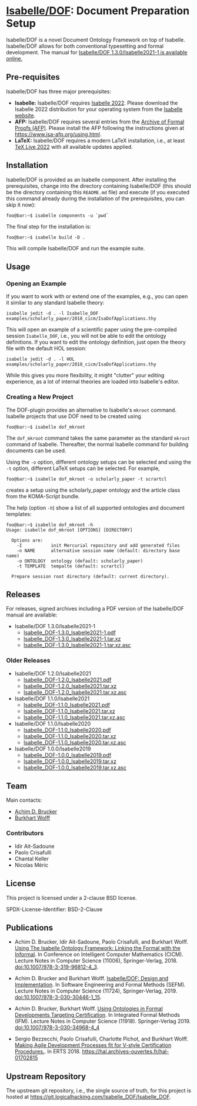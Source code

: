 # [Isabelle/DOF](https://git.logicalhacking.com/Isabelle_DOF/Isabelle_DOF): Document Preparation Setup

Isabelle/DOF is a novel Document Ontology Framework on top of Isabelle.
Isabelle/DOF allows for both conventional typesetting and formal development.
The manual for [Isabelle/DOF 1.3.0/Isabelle2021-1 is available
online.](https://artifacts.logicalhacking.com/releases/Isabelle_DOF/Isabelle_DOF/Isabelle_DOF-1.3.0_Isabelle2021-1.pdf)

## Pre-requisites

Isabelle/DOF has three major prerequisites:

* **Isabelle:** Isabelle/DOF requires [Isabelle
  2022](http://isabelle.in.tum.de/website-Isabelle2022/). Please download the
  Isabelle 2022 distribution for your operating system from the [Isabelle
  website](http://isabelle.in.tum.de/website-Isabelle2022/).
* **AFP:** Isabelle/DOF requires several entries from the [Archive of Formal Proofs
  (AFP)](https://www.isa-afp.org/).  Please install the AFP following the
  instructions given at <https://www.isa-afp.org/using.html>.
* **LaTeX:** Isabelle/DOF requires a modern LaTeX installation, i.e., at least
  [TeX Live 2022](https://www.tug.org/texlive/) with all available updates
  applied.
  
## Installation

Isabelle/DOF is provided as an Isabelle component. After installing the
prerequisites, change into the directory containing Isabelle/DOF (this should be
the directory containing this `README.md` file) and execute (if you executed
this command already during the installation of the prerequisites, you can skip
it now):

```console
foo@bar:~$ isabelle components -u `pwd`
```

The final step for the installation is:

```console
foo@bar:~$ isabelle build -D .
```

This will compile Isabelle/DOF and run the example suite.

## Usage

### Opening an Example

If you want to work with or extend one of the examples, e.g., you can open it
similar to any standard Isabelle theory:

```console
isabelle jedit -d . -l Isabelle_DOF examples/scholarly_paper/2018_cicm/IsaDofApplications.thy
```

This will open an example of a scientific paper using the pre-compiled session
``Isabelle_DOF``, i.e., you will not be able to edit the ontology definitions.
If you want to edit the ontology definition, just open the theory file with the
default HOL session:

```console
isabelle jedit -d . -l HOL examples/scholarly_paper/2018_cicm/IsaDofApplications.thy
```

While this gives you more flexibility, it might "clutter" your editing
experience, as a lot of internal theories are loaded into Isabelle's editor.

### Creating a New Project

The DOF-plugin provides an alternative to Isabelle's ``mkroot`` command.
Isabelle projects that use DOF need to be created using

```console
foo@bar:~$ isabelle dof_mkroot
```

The ``dof_mkroot`` command takes the same parameter as the standard ``mkroot``
command of Isabelle. Thereafter, the normal Isabelle command for building
documents can be used.

Using the ``-o`` option, different ontology setups can be selected and using the
``-t`` option, different LaTeX setups can be selected. For example,

```console
foo@bar:~$ isabelle dof_mkroot -o scholarly_paper -t scrartcl
```

creates a setup using the scholarly_paper ontology and the article class from
the KOMA-Script bundle.

The help (option ``-h``) show a list of all supported ontologies and document
templates:

```console
foo@bar:~$ isabelle dof_mkroot -h
Usage: isabelle dof_mkroot [OPTIONS] [DIRECTORY]

  Options are:
    -I           init Mercurial repository and add generated files
    -n NAME      alternative session name (default: directory base name)
    -o ONTOLOGY  ontology (default: scholarly_paper)
    -t TEMPLATE  tempalte (default: scrartcl)

  Prepare session root directory (default: current directory).
```

## Releases

For releases, signed archives including a PDF version of the Isabelle/DOF manual
are available:

* Isabelle/DOF 1.3.0/Isabelle2021-1
  * [Isabelle_DOF-1.3.0_Isabelle2021-1.pdf](https://artifacts.logicalhacking.com/releases/Isabelle_DOF/Isabelle_DOF/Isabelle_DOF-1.3.0_Isabelle2021-1.pdf)
  * [Isabelle_DOF-1.3.0_Isabelle2021-1.tar.xz](https://artifacts.logicalhacking.com/releases/Isabelle_DOF/Isabelle_DOF/Isabelle_DOF-1.3.0_Isabelle2021-1.tar.xz)
  * [Isabelle_DOF-1.3.0_Isabelle2021-1.tar.xz.asc](https://artifacts.logicalhacking.com/releases/Isabelle_DOF/Isabelle_DOF/Isabelle_DOF-1.3.0_Isabelle2021-1.tar.xz.asc)

### Older Releases

* Isabelle/DOF 1.2.0/Isabelle2021
  * [Isabelle_DOF-1.2.0_Isabelle2021.pdf](https://artifacts.logicalhacking.com/releases/Isabelle_DOF/Isabelle_DOF/Isabelle_DOF-1.2.0_Isabelle2021.pdf)
  * [Isabelle_DOF-1.2.0_Isabelle2021.tar.xz](https://artifacts.logicalhacking.com/releases/Isabelle_DOF/Isabelle_DOF/Isabelle_DOF-1.2.0_Isabelle2021.tar.xz)
  * [Isabelle_DOF-1.2.0_Isabelle2021.tar.xz.asc](https://artifacts.logicalhacking.com/releases/Isabelle_DOF/Isabelle_DOF/Isabelle_DOF-1.2.0_Isabelle2021.tar.xz.asc)
* Isabelle/DOF 1.1.0/Isabelle2021
  * [Isabelle_DOF-1.1.0_Isabelle2021.pdf](https://artifacts.logicalhacking.com/releases/Isabelle_DOF/Isabelle_DOF/Isabelle_DOF-1.1.0_Isabelle2021.pdf)
  * [Isabelle_DOF-1.1.0_Isabelle2021.tar.xz](https://artifacts.logicalhacking.com/releases/Isabelle_DOF/Isabelle_DOF/Isabelle_DOF-1.1.0_Isabelle2021.tar.xz)
  * [Isabelle_DOF-1.1.0_Isabelle2021.tar.xz.asc](https://artifacts.logicalhacking.com/releases/Isabelle_DOF/Isabelle_DOF/Isabelle_DOF-1.1.0_Isabelle2021.tar.xz.asc)
* Isabelle/DOF 1.1.0/Isabelle2020
  * [Isabelle_DOF-1.1.0_Isabelle2020.pdf](https://artifacts.logicalhacking.com/releases/Isabelle_DOF/Isabelle_DOF/Isabelle_DOF-1.1.0_Isabelle2020.pdf)
  * [Isabelle_DOF-1.1.0_Isabelle2020.tar.xz](https://artifacts.logicalhacking.com/releases/Isabelle_DOF/Isabelle_DOF/Isabelle_DOF-1.1.0_Isabelle2020.tar.xz)
  * [Isabelle_DOF-1.1.0_Isabelle2020.tar.xz.asc](https://artifacts.logicalhacking.com/releases/Isabelle_DOF/Isabelle_DOF/Isabelle_DOF-1.1.0_Isabelle2020.tar.xz.asc)
* Isabelle/DOF 1.0.0/Isabelle2019
  * [Isabelle_DOF-1.0.0_Isabelle2019.pdf](https://artifacts.logicalhacking.com/releases/Isabelle_DOF/Isabelle_DOF/Isabelle_DOF-1.0.0_Isabelle2019.pdf)
  * [Isabelle_DOF-1.0.0_Isabelle2019.tar.xz](https://artifacts.logicalhacking.com/releases/Isabelle_DOF/Isabelle_DOF/Isabelle_DOF-1.0.0_Isabelle2019.tar.xz)
  * [Isabelle_DOF-1.0.0_Isabelle2019.tar.xz.asc](https://artifacts.logicalhacking.com/releases/Isabelle_DOF/Isabelle_DOF/Isabelle_DOF-1.0.0_Isabelle2019.tar.xz.asc)

## Team

Main contacts:

* [Achim D. Brucker](http://www.brucker.ch/)
* [Burkhart Wolff](https://www.lri.fr/~wolff/)

### Contributors

* Idir Ait-Sadoune
* Paolo Crisafulli
* Chantal Keller
* Nicolas Méric

## License

This project is licensed under a 2-clause BSD license.

SPDX-License-Identifier: BSD-2-Clause

## Publications

* Achim D. Brucker, Idir Ait-Sadoune, Paolo Crisafulli, and Burkhart Wolff.
  [Using The Isabelle Ontology Framework: Linking the Formal with the
  Informal](https://www.brucker.ch/bibliography/download/2018/brucker.ea-isabelle-ontologies-2018.pdf).
  In Conference on Intelligent Computer Mathematics (CICM). Lecture Notes in
  Computer Science (11006), Springer-Verlag, 2018.
  [doi:10.1007/978-3-319-96812-4_3](https://doi.org/10.1007/978-3-319-96812-4_3).

* Achim D. Brucker and Burkhart Wolff. [Isabelle/DOF: Design and
  Implementation](https://www.brucker.ch/bibliography/download/2019/brucker.ea-isabelledof-2019.pdf).
  In Software Engineering and Formal Methods (SEFM). Lecture Notes in Computer
  Science (11724), Springer-Verlag, 2019.
  [doi:10.1007/978-3-030-30446-1_15](https://doi.org/10.1007/978-3-030-30446-1_15).

* Achim D. Brucker, Burkhart Wolff. [Using Ontologies in Formal Developments
  Targeting
  Certification](https://www.brucker.ch/bibliography/download/2019/brucker.ea-ontologies-certification-2019.pdf).
  In Integrated Formal Methods (IFM). Lecture Notes in Computer Science (11918).
  Springer-Verlag 2019.
  [doi:10.1007/978-3-030-34968-4_4](http://dx.doi.org/10.1007/978-3-030-34968-4_4)  

* Sergio Bezzecchi, Paolo Crisafulli, Charlotte Pichot, and Burkhart Wolff.
  [Making Agile Development Processes fit for V-style Certification
   Procedures.](https://hal.archives-ouvertes.fr/hal-01702815/document). In ERTS
   2018. <https://hal.archives-ouvertes.fr/hal-01702815>

## Upstream Repository

The upstream git repository, i.e., the single source of truth, for this project
is hosted at <https://git.logicalhacking.com/Isabelle_DOF/Isabelle_DOF>.
